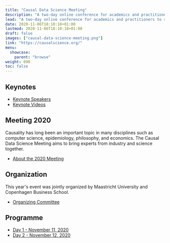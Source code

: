 ```yaml
---
title: "Causal Data Science Meeting"
description: "A two-day online conference for academics and practitioners to share their advances in causal inference."
lead: "A two-day online conference for academics and practitioners to share their advances in causal inference."
date: 2020-11-06T18:10:18+01:00
lastmod: 2020-11-06T18:10:18+01:00
draft: false
images: ["causal-data-science-meeting.png"]
link: "https://causalscience.org/"
menu:
  showcase:
    parent: "browse"
weight: 090
toc: false
---
```


## Keynotes

- [Keynote Speakers](https://causalscience.org/programme/keynote-speakers/)
- [Keynote Videos](https://causalscience.org/programme/keynote-videos/)

## Meeting 2020

Causality has long been an important topic in many disciplines such as computer science, epidemiology, philosophy, and economics. The Causal Data Science Meeting aims to bring experts from industry and science together.

- [About the 2020 Meeting](https://causalscience.org/programme/about/)

## Organization

This year's event was jointly organized by Maastricht University and Copenhagen Business School.

- [Organizing Committee](https://causalscience.org/programme/committee/)

## Programme

- [Day 1 - November 11, 2020](https://causalscience.org/programme/day-1/)
- [Day 2 - November 12, 2020](https://causalscience.org/programme/day-2/)
